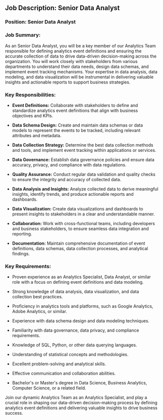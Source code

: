 ## Job Description: Senior Data Analyst

### Position: Senior Data Analyst

### Job Summary:

As an Senior Data Analyst, you will be a key member of our Analytics Team responsible for defining analytics event definitions and ensuring the accurate collection of data to drive data-driven decision-making across the organization. You will work closely with stakeholders from various departments to understand their data needs, design data schemas, and implement event tracking mechanisms. Your expertise in data analysis, data modeling, and data visualization will be instrumental in delivering valuable insights and actionable reports to support business strategies.

### Key Responsibilities:

- **Event Definitions:** Collaborate with stakeholders to define and standardize analytics event definitions that align with business objectives and KPIs.

- **Data Schema Design:** Create and maintain data schemas or data models to represent the events to be tracked, including relevant attributes and metadata.

- **Data Collection Strategy:** Determine the best data collection methods and tools, and implement event tracking within applications or services.

- **Data Governance:** Establish data governance policies and ensure data accuracy, privacy, and compliance with data regulations.

- **Quality Assurance:** Conduct regular data validation and quality checks to ensure the integrity and accuracy of collected data.

- **Data Analysis and Insights:** Analyze collected data to derive meaningful insights, identify trends, and produce actionable reports and dashboards.

- **Data Visualization:** Create data visualizations and dashboards to present insights to stakeholders in a clear and understandable manner.

- **Collaboration:** Work with cross-functional teams, including developers and business stakeholders, to ensure seamless data integration and reporting.

- **Documentation:** Maintain comprehensive documentation of event definitions, data schemas, data collection processes, and analytical findings.

### Key Requirements:

- Proven experience as an Analytics Specialist, Data Analyst, or similar role with a focus on defining event definitions and data modeling.

- Strong knowledge of data analysis, data visualization, and data collection best practices.

- Proficiency in analytics tools and platforms, such as Google Analytics, Adobe Analytics, or similar.

- Experience with data schema design and data modeling techniques.

- Familiarity with data governance, data privacy, and compliance requirements.

- Knowledge of SQL, Python, or other data querying languages.

- Understanding of statistical concepts and methodologies.

- Excellent problem-solving and analytical skills.

- Effective communication and collaboration abilities.

- Bachelor's or Master's degree in Data Science, Business Analytics, Computer Science, or a related field.

Join our dynamic Analytics Team as an Analytics Specialist, and play a crucial role in shaping our data-driven decision-making process by defining analytics event definitions and delivering valuable insights to drive business success.
